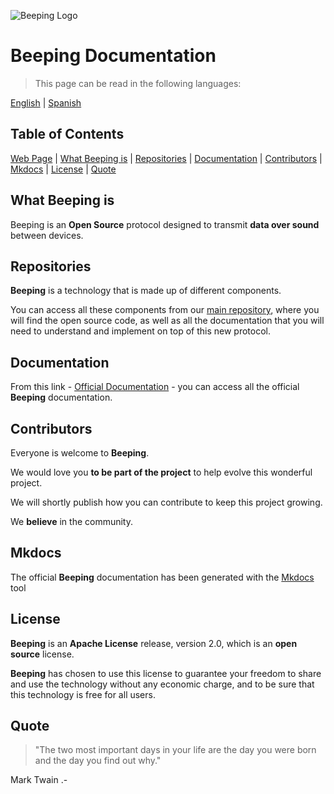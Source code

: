 ![Beeping Logo](https://beeping.io/assets/images/beeping/brand/brand48.png)

# Beeping Documentation

> This page can be read in the following languages:

[English](README.md) | [Spanish](README.es.md)

## Table of Contents

[Web Page](https://beeping.io) |
[What Beeping is](#what-beeping-is) |
[Repositories](#repositories) |
[Documentation](#documentation) |
[Contributors](#contributors) |
[Mkdocs](#mkdocs) |
[License](#license) |
[Quote](#quote)


## What Beeping is

Beeping is an **Open Source** protocol designed to transmit **data over sound** between devices.

## Repositories

**Beeping** is a technology that is made up of different components.

You can access all these components from our [main repository](https://github.com/beeping-io), where you will find the open source code, as well as all the documentation that you will need to understand and implement on top of this new protocol.

## Documentation

From this link - [Official Documentation](https://docs.beeping.io) - you can access all the official **Beeping** documentation.

## Contributors

Everyone is welcome to **Beeping**.

We would love you **to be part of the project** to help evolve this wonderful project.

We will shortly publish how you can contribute to keep this project growing.

We **believe** in the community.

## Mkdocs

The official **Beeping** documentation has been generated with the [Mkdocs](https://www.mkdocs.org/) tool

## License

**Beeping** is an **Apache License** release, version 2.0, which is an **open source** license.

**Beeping** has chosen to use this license to guarantee your freedom to share and use the technology without any economic charge, and to be sure that this technology is free for all users.

## Quote

> "The two most important days in your life are the day you were born and the day you find out why."

Mark Twain .-
